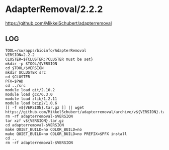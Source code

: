 AdapterRemoval/2.2.2
====================

<https://github.com/MikkelSchubert/adapterremoval>

LOG
---

    TOOL=/sw/apps/bioinfo/AdapterRemoval
    VERSION=2.2.2
    CLUSTER=${CLUSTER:?CLUSTER must be set}
    mkdir -p $TOOL/$VERSION
    cd $TOOL/$VERSION
    mkdir $CLUSTER src
    cd $CLUSTER
    PFX=$PWD
    cd ../src
    module load git/2.10.2
    module load gcc/6.3.0
    module load zlib/1.2.11 
    module load bzip2/1.0.6
    [[ -f v${VERSION}.tar.gz ]] || wget https://github.com/MikkelSchubert/adapterremoval/archive/v${VERSION}.tar.gz
    rm -rf adapterremoval-$VERSION
    tar xzf v${VERSION}.tar.gz
    cd adapterremoval-$VERSION
    make QUIET_BUILD=no COLOR_BUILD=no
    make QUIET_BUILD=no COLOR_BUILD=no PREFIX=$PFX install
    cd ..
    rm -rf adapterremoval-$VERSION
